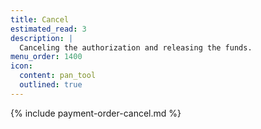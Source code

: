 ```yaml
---
title: Cancel
estimated_read: 3
description: |
  Canceling the authorization and releasing the funds.
menu_order: 1400
icon:
  content: pan_tool
  outlined: true
---
```


{% include payment-order-cancel.md %}
